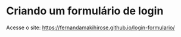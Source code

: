 # Criando um formulário de login
Acesse o site: https://fernandamakihirose.github.io/login-formulario/ 
